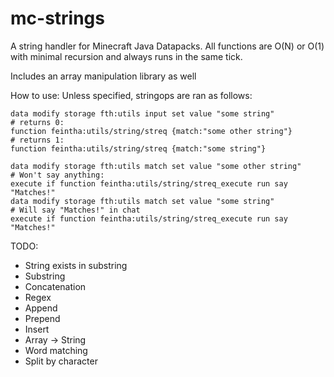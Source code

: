 # mc-strings
A string handler for Minecraft Java Datapacks.
All functions are O(N) or O(1) with minimal recursion and always runs in the same tick.

Includes an array manipulation library as well



How to use: 
Unless specified, stringops are ran as follows:

```mcfunction
data modify storage fth:utils input set value "some string"
# returns 0:
function feintha:utils/string/streq {match:"some other string"}
# returns 1:
function feintha:utils/string/streq {match:"some string"}

data modify storage fth:utils match set value "some other string"
# Won't say anything:
execute if function feintha:utils/string/streq_execute run say "Matches!"
data modify storage fth:utils match set value "some string"
# Will say "Matches!" in chat
execute if function feintha:utils/string/streq_execute run say "Matches!"

```
TODO:
- String exists in substring
- Substring
- Concatenation
- Regex
- Append
- Prepend
- Insert
- Array -> String
- Word matching
- Split by character
